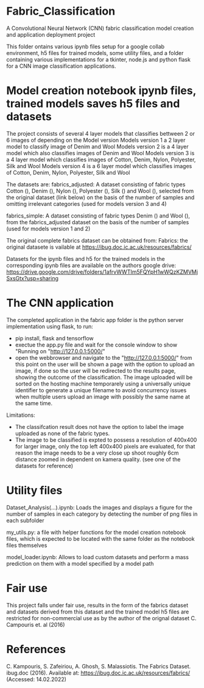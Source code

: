 # Fabric_Classification
A Convolutional Neural Network (CNN) fabric classification model creation and application deployment project

This folder ontains various ipynb files setup for a google collab environment, h5 files for trained models, some utility files, and a folder containing various
implementations for a tkinter, node.js and python flask for a CNN image classification applications.

# Model creation notebook ipynb files, trained models saves h5 files and datasets
The project consists of several 4 layer models that classifies bettween 2 or 6 images of depending on the Model version
Models version 1 a 2 layer model to classify image of Denim and Wool
Models version 2 is a 4 layer model which also classifies images of Denim and Wool
Models version 3 is a 4 layer model which classifies images of Cotton, Denim, Nylon, Polyester, Silk and Wool
Models version 4 is a 6 layer model which classifies images of Cotton, Denim, Nylon, Polyester, Silk and Wool

The datasets are: 
fabrics_adjusted: A dataset consisting of fabric types Cotton (), Denim (), Nylon (), Polyester (), Silk () and Wool (), selected from the original dataset (link below) 
on the basis of the number of samples and omitting irrelevant categories
(used for models version 3 and 4)

fabrics_simple: A dataset consisting of fabric types Denim () and Wool (), from the fabrics_adjusted dataset on the basis of the number of samples
(used for models version 1 and 2)

The original complete fabrics dataset can be obtained from:
Fabrics: the original datasete is vailable at https://ibug.doc.ic.ac.uk/resources/fabrics/

Datasets for the ipynb files and h5 for the trained models in the corresponding ipynb files are available on the authors google drive:
https://drive.google.com/drive/folders/1afrvWWTIm5FQYpH1wWQzKZMVMjSxsGtx?usp=sharing

# The CNN application
The completed application in the fabric app folder is the python server implementation using flask,
to run:
- pip install, flask and tensorflow
- exectue the app.py file and wait for the console window to show "Running on "http://127.0.0.1:5000/"
- open the webbrowser and navigate to the "http://127.0.0.1:5000/"
from this point on the user will be shown a page with the option to upload an image, if done so
the user will be redirected to the results page, showing the outcome of the classification.
The image uploaded will be sorted on the hosting machine temporarely using a universally unique identifier to generate a unique filename to avoid concurrency issues
when multiple users upload an image with possibly the same name at the same time.

Limitations:
- The classifcation result does not have the option to label the image uploaded as none of the fabric types.
- The image to be classified is expted to possess a resolution of 400x400 for larger image, only the top left 400x400 pixels are evaluated,
  for that reason the image needs to be a very close up shoot roughly 6cm distance zoomed in dependent on kamera quality.
  (see one of the datasets for reference)

# Utility files
Dataset_Analysis(...).ipynb:
Loads the images and displays a figure for the number of samples in each category by detecting the number of png files in each subfolder

my_utils.py:
a file with helper functions for the model creation notebook files, which is expected to be located with the same folder as the notebook files themselves

model_loader.ipynb:
Allows to load custom datasets and perform a mass prediction on them with a model specified by a model path

# Fair use
This project falls under fair use, results in the form of the fabrics dataset and datasets derived from this dataset and the trained model h5 files
are restricted for non-commercial use as by the author of the orignal dataset C. Campouris et. al (2016)

# References
C. Kampouris, S. Zafeiriou, A. Ghosh, S. Malassiotis. The Fabrics Dataset. ibug.doc (2016). 
Available at: <https://ibug.doc.ic.ac.uk/resources/fabrics/> (Accessed: 14.02.2022)
